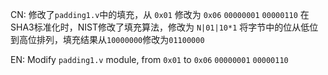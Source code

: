 CN:
修改了`padding1.v`中的填充，从 `0x01`     修改为   `0x06`
                            `00000001`          `00000110`
在SHA3标准化时，NIST修改了填充算法，修改为   `N|01|10*1`
将字节中的位从低位到高位排列，填充结果从`10000000`修改为`01100000`

EN:
Modify `padding1.v` module, from `0x01`    to       `0x06`
                              `00000001`          `00000110`

